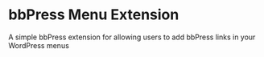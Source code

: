 # bbPress Menu Extension
A simple bbPress extension for allowing users to add bbPress links in your WordPress menus
